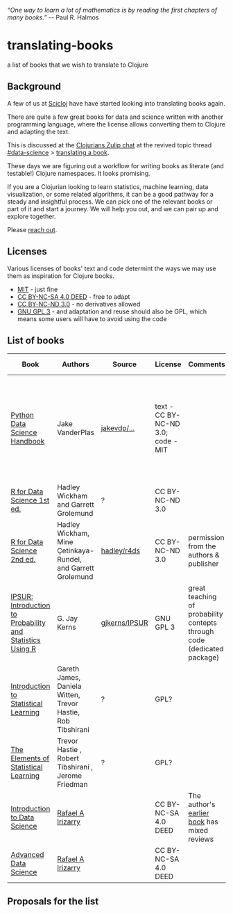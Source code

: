 *“One way to learn a lot of mathematics is by reading the first chapters of many books.”* -- Paul R. Halmos

# translating-books
a list of books that we wish to translate to Clojure

## Background
A few of us at [Scicloj](https://scicloj.github.io/) have have started looking into translating books again.

There are quite a few great books for data and science written with another programming language, where the license allows converting them to Clojure and adapting the text.

This is discussed at the [Clojurians Zulip chat](https://scicloj.github.io/docs/community/chat/) at the revived topic thread [#data-science](https://clojurians.zulipchat.com/#narrow/stream/151924-data-science) > [translating a book](https://clojurians.zulipchat.com/#narrow/stream/151924-data-science/topic/translating.20a.20book).

These days we are figuring out a workflow for writing books as literate (and testable!) Clojure namespaces. It looks promising.

If you are a Clojurian looking to learn statistics, machine learning, data visualization, or some related algorithms, it can be a good pathway for a steady and insightful process.
We can pick one of the relevant books or part of it and start a journey. We will help you out, and we can pair up and explore together.

Please [reach out](https://scicloj.github.io/docs/community/contact/).

## Licenses

Various licenses of books' text and code determint the ways we may use them as inspiration for Clojure books.

- [MIT](https://opensource.org/license/mit) - just fine
- [CC BY-NC-SA 4.0 DEED](https://creativecommons.org/licenses/by-nc-sa/4.0/) - free to adapt
- [CC BY-NC-ND 3.0](https://creativecommons.org/licenses/by-nc-nd/3.0/) - no derivatives allowed
- [GNU GPL 3](https://www.gnu.org/licenses/gpl-3.0.html) - and adaptation and reuse should also be GPL, which means some users will have to avoid using the code

## List of books

| Book                                                                                            | Authors                                                      | Source                                                              | License                            | Comments                                                                                         | Translation status                                                                                                                                                                                                                        |
|-------------------------------------------------------------------------------------------------|--------------------------------------------------------------|---------------------------------------------------------------------|------------------------------------|--------------------------------------------------------------------------------------------------|-------------------------------------------------------------------------------------------------------------------------------------------------------------------------------------------------------------------------------------------|
| [Python Data Science Handbook](https://jakevdp.github.io/PythonDataScienceHandbook/)            | Jake VanderPlas                                              | [jakevdp/...](https://github.com/jakevdp/PythonDataScienceHandbook) | text - CC BY-NC-ND 3.0; code - MIT |                                                                                                  | started at [scicloj-data-science-handbook](https://github.com/scicloj/scicloj-data-science-handbook/) (2021), restarted at [python-data-science-handbook-in-clojure](https://github.com/scicloj/python-data-science-handbook-in-clojure/) |
| [R for Data Science 1st ed.](https://r4ds.had.co.nz/)                                           | Hadley Wickham and Garrett Grolemund                         | ?                                                                   | CC BY-NC-ND 3.0                    |                                                                                                  | started some drafts in the past                                                                                                                                                                                                           |
| [R for Data Science 2nd ed.](https://r4ds.hadley.nz/)                                           | Hadley Wickham, Mine Çetinkaya-Rundel, and Garrett Grolemund | [hadley/r4ds](https://github.com/hadley/r4ds)                       | CC BY-NC-ND 3.0                    | permission from the authors & publisher                                                          |                                                                                                                                                                                                                                           |
| [IPSUR: Introduction to Probability and Statistics Using R](https://github.com/gjkerns/IPSUR)   | G. Jay Kerns                                                 | [gjkerns/IPSUR](https://github.com/gjkerns/IPSUR)                   | GNU GPL 3                          | great teaching of probability contepts through code (dedicated package)                          |                                                                                                                                                                                                                                           |
| [Introduction to Statistical Learning](https://www.statlearning.com/)                           | Gareth James, Daniela Witten, Trevor Hastie, Rob Tibshirani  | ?                                                                   | GPL?                               |                                                                                                  |                                                                                                                                                                                                                                           |
| [The Elements of Statistical Learning](https://hastie.su.domains/Papers/ESLII.pdf)              | Trevor Hastie , Robert Tibshirani , Jerome Friedman          | ?                                                                   | GPL?                               |                                                                                                  |                                                                                                                                                                                                                                           |
| [Introduction to Data Science](https://rafalab.dfci.harvard.edu/dsbook-part-1/)                 | [Rafael A Irizarry](https://github.com/rafalab)              |                                                                     | CC BY-NC-SA 4.0 DEED               | The author's [earlier book](https://rafalab.dfci.harvard.edu/pages/books.html) has mixed reviews |                                                                                                                                                                                                                                           |
| [Advanced Data Science](https://rafalab.dfci.harvard.edu/dsbook-part-2/prob/intro-to-prob.html) | [Rafael A Irizarry](https://github.com/rafalab)              |                                                                     | CC BY-NC-SA 4.0 DEED               |                                                                                                  |                                                                                                                                                                                                                                           |

## Proposals for the list


 
        

